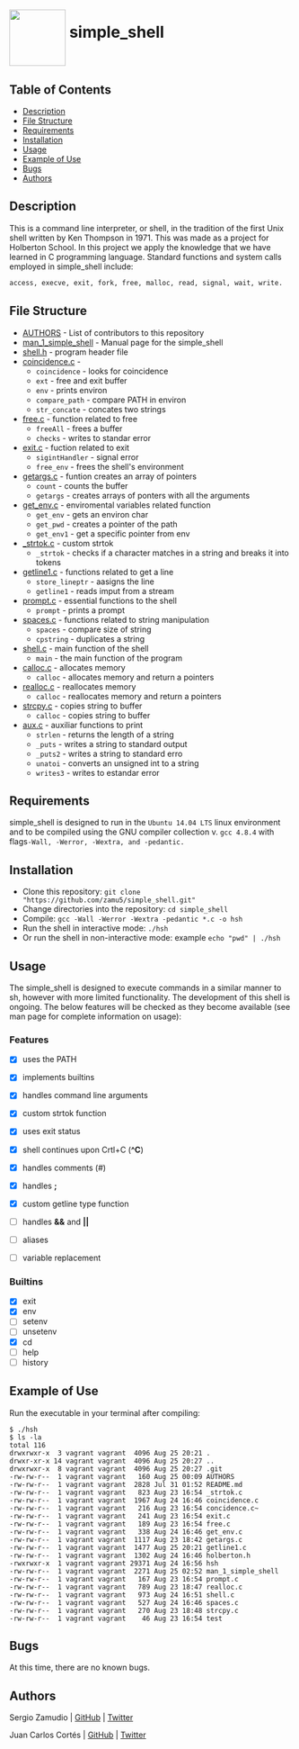 # <a href="url"><img src="https://images.assetsdelivery.com/compings_v2/dmstudio/dmstudio1606/dmstudio160600030.jpg" align="middle" width="100" height="100"></a> simple_shell


## Table of Contents
* [Description](#description)
* [File Structure](#file-structure)
* [Requirements](#requirements)
* [Installation](#installation)
* [Usage](#usage)
* [Example of Use](#example-of-use)
* [Bugs](#bugs)
* [Authors](#authors)

## Description
This is a command line interpreter, or shell, in the tradition of the first Unix shell written by Ken Thompson in 1971. This was made as a project for Holberton School. In this project we apply the knowledge that we have learned in C programming language.
Standard functions and system calls employed in simple_shell include:
   ```sh
   access, execve, exit, fork, free, malloc, read, signal, wait, write.
   ```
   
## File Structure
* [AUTHORS](AUTHORS) - List of contributors to this repository
* [man_1_simple_shell](man_1_simple_shell) - Manual page for the simple_shell
* [shell.h](shell.h) - program header file
* [coincidence.c](coincidence.c) - 
  * `coincidence` - looks for coincidence
  * `ext` - free and exit buffer
  * `env` - prints environ
  * `compare_path` - compare PATH in environ
  * `str_concate` - concates two strings
* [free.c](free.c) - function related to free
  * `freeAll` - frees a buffer
  * `checks` - writes to standar error
* [exit.c](exit.c) - fuction related to exit
  * `sigintHandler` - signal error
  * `free_env` - frees the shell's environment
* [getargs.c](getargs.c) - funtion creates an array of pointers
  * `count` - counts the buffer
  * `getargs` - creates arrays of ponters with all the arguments
* [get_env.c](get_env.c) - enviromental variables related function
  * `get_env` - gets an environ char
  * `get_pwd` - creates a pointer of the path
  * `get_env1` - get a specific pointer from env
* [_strtok.c](_strtok.c) - custom strtok
  * `_strtok` - checks if a character matches in a string and breaks it into tokens
* [getline1.c](getline1.c) - functions related to get a line
  * `store_lineptr` - aasigns the line 
  * `getline1` - reads imput from a stream
* [prompt.c](prompt.c) - essential functions to the shell
  * `prompt` - prints a prompt
* [spaces.c](spaces.c) - functions related to string manipulation
  * `spaces` - compare size of string
  * `cpstring` - duplicates a string
* [shell.c](shell.c) - main function of the shell
  * `main` - the main function of the program
* [calloc.c](calloc.c) - allocates memory
  * `calloc` - allocates memory and return a pointers
* [realloc.c](realloc.c) - reallocates memory
  * `calloc` - reallocates memory and return a pointers
* [strcpy.c](strcpy.c) - copies string to buffer
  * `calloc` - copies string to buffer
* [aux.c](strcpy.c) - auxiliar functions to print
  * `strlen` - returns the length of a string
  * `_puts` - writes a string to standard output
  * `_puts2` - writes a string to standard erro
  * `unatoi` - converts an unsigned int to a string
  * `writes3` - writes to estandar error
  
 

## Requirements

simple_shell is designed to run in the `Ubuntu 14.04 LTS` linux environment and to be compiled using the GNU compiler collection v. `gcc 4.8.4` with flags`-Wall, -Werror, -Wextra, and -pedantic.`

## Installation

   - Clone this repository: `git clone "https://github.com/zamu5/simple_shell.git"`
   - Change directories into the repository: `cd simple_shell`
   - Compile: `gcc -Wall -Werror -Wextra -pedantic *.c -o hsh`
   - Run the shell in interactive mode: `./hsh`
   - Or run the shell in non-interactive mode: example `echo "pwd" | ./hsh`

## Usage

The simple_shell is designed to execute commands in a similar manner to sh, however with more limited functionality. The development of this shell is ongoing. The below features will be checked as they become available (see man page for complete information on usage):

### Features
- [x] uses the PATH
- [x] implements builtins
- [x] handles command line arguments
- [x] custom strtok function
- [x] uses exit status
- [x] shell continues upon Crtl+C (**^C**)
- [x] handles comments (#)
- [x] handles **;**
- [x] custom getline type function
- [ ] handles **&&** and **||**
- [ ] aliases
- [ ] variable replacement


### Builtins

- [x] exit
- [x] env
- [ ] setenv
- [ ] unsetenv
- [x] cd
- [ ] help
- [ ] history

## Example of Use
Run the executable in your terminal after compiling:
```
$ ./hsh
$ ls -la
total 116
drwxrwxr-x  3 vagrant vagrant  4096 Aug 25 20:21 .
drwxr-xr-x 14 vagrant vagrant  4096 Aug 25 20:27 ..
drwxrwxr-x  8 vagrant vagrant  4096 Aug 25 20:27 .git
-rw-rw-r--  1 vagrant vagrant   160 Aug 25 00:09 AUTHORS
-rw-rw-r--  1 vagrant vagrant  2828 Jul 31 01:52 README.md
-rw-rw-r--  1 vagrant vagrant   823 Aug 23 16:54 _strtok.c
-rw-rw-r--  1 vagrant vagrant  1967 Aug 24 16:46 coincidence.c
-rw-rw-r--  1 vagrant vagrant   216 Aug 23 16:54 concidence.c~
-rw-rw-r--  1 vagrant vagrant   241 Aug 23 16:54 exit.c
-rw-rw-r--  1 vagrant vagrant   189 Aug 23 16:54 free.c
-rw-rw-r--  1 vagrant vagrant   338 Aug 24 16:46 get_env.c
-rw-rw-r--  1 vagrant vagrant  1117 Aug 23 18:42 getargs.c
-rw-rw-r--  1 vagrant vagrant  1477 Aug 25 20:21 getline1.c
-rw-rw-r--  1 vagrant vagrant  1302 Aug 24 16:46 holberton.h
-rwxrwxr-x  1 vagrant vagrant 29371 Aug 24 16:56 hsh
-rw-rw-r--  1 vagrant vagrant  2271 Aug 25 02:52 man_1_simple_shell
-rw-rw-r--  1 vagrant vagrant   167 Aug 23 16:54 prompt.c
-rw-rw-r--  1 vagrant vagrant   789 Aug 23 18:47 realloc.c
-rw-rw-r--  1 vagrant vagrant   973 Aug 24 16:51 shell.c
-rw-rw-r--  1 vagrant vagrant   527 Aug 24 16:46 spaces.c
-rw-rw-r--  1 vagrant vagrant   270 Aug 23 18:48 strcpy.c
-rw-rw-r--  1 vagrant vagrant    46 Aug 23 16:54 test
```
## Bugs
At this time, there are no known bugs.

## Authors
Sergio Zamudio | [GitHub](https://github.com/zamu5) | [Twitter](https://twitter.com/zamu55)

Juan Carlos Cortés | [GitHub](https://github.com/jucortesa) | [Twitter](https://twitter.com/jucortesa)

